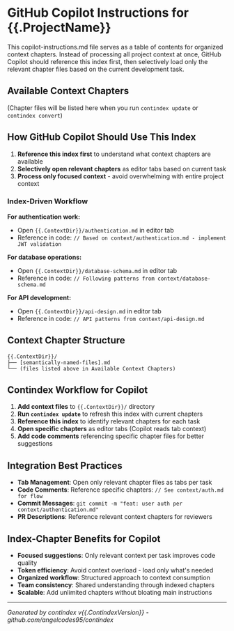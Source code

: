 # GitHub Copilot Instructions for {{.ProjectName}}

This copilot-instructions.md file serves as a table of contents for organized context chapters. Instead of processing all project context at once, GitHub Copilot should reference this index first, then selectively load only the relevant chapter files based on the current development task.

## Available Context Chapters

(Chapter files will be listed here when you run `contindex update` or `contindex convert`)

## How GitHub Copilot Should Use This Index

1. **Reference this index first** to understand what context chapters are available
2. **Selectively open relevant chapters** as editor tabs based on current task  
3. **Process only focused context** - avoid overwhelming with entire project context

### Index-Driven Workflow

**For authentication work:**
- Open `{{.ContextDir}}/authentication.md` in editor tab
- Reference in code: `// Based on context/authentication.md - implement JWT validation`

**For database operations:**
- Open `{{.ContextDir}}/database-schema.md` in editor tab  
- Reference in code: `// Following patterns from context/database-schema.md`

**For API development:**
- Open `{{.ContextDir}}/api-design.md` in editor tab
- Reference in code: `// API patterns from context/api-design.md`

## Context Chapter Structure
```
{{.ContextDir}}/
├── [semantically-named-files].md
└── (files listed above in Available Context Chapters)
```

## Contindex Workflow for Copilot

1. **Add context files** to `{{.ContextDir}}/` directory
2. **Run `contindex update`** to refresh this index with current chapters
3. **Reference this index** to identify relevant chapters for each task
4. **Open specific chapters** as editor tabs (Copilot reads tab context)
5. **Add code comments** referencing specific chapter files for better suggestions

## Integration Best Practices

- **Tab Management**: Open only relevant chapter files as tabs per task
- **Code Comments**: Reference specific chapters: `// See context/auth.md for flow`
- **Commit Messages**: `git commit -m "feat: user auth per context/authentication.md"`
- **PR Descriptions**: Reference relevant context chapters for reviewers

## Index-Chapter Benefits for Copilot
- **Focused suggestions**: Only relevant context per task improves code quality
- **Token efficiency**: Avoid context overload - load only what's needed
- **Organized workflow**: Structured approach to context consumption
- **Team consistency**: Shared understanding through indexed chapters
- **Scalable**: Add unlimited chapters without bloating main instructions

---
*Generated by contindex v{{.ContindexVersion}} - github.com/angelcodes95/contindex*